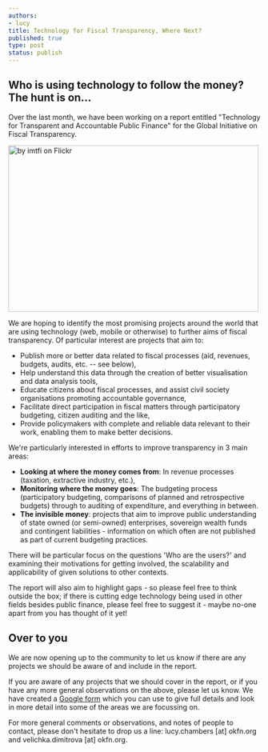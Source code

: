 ```yaml
--- 
authors:
- lucy
title: Technology for Fiscal Transparency, Where Next?
published: true
type: post
status: publish
---
```


## Who is using technology to follow the money? The hunt is on...  

Over the last month, we have been working on a report entitled "Technology for Transparent and Accountable Public Finance" for the Global Initiative on Fiscal Transparency.

<a href="http://blog.okfn.org/files/2012/03/5475524201_fe360c8606.jpg"><img src="http://blog.okfn.org/files/2012/03/5475524201_fe360c8606.jpg" alt="by imtfi on Flickr" width="500" height="333" class="alignnone size-full wp-image-9113" /></a>

We are hoping to identify the most promising projects around the world that are using technology (web, mobile or otherwise) to further aims of fiscal transparency. Of particular interest are projects that aim to:

 * Publish more or better data related to fiscal processes (aid, revenues, budgets, audits, etc. -- see below),
 * Help understand this data through the creation of better visualisation and data analysis tools,
 * Educate citizens about fiscal processes, and assist civil society organisations promoting accountable governance,
 * Facilitate direct participation in fiscal matters through participatory budgeting, citizen auditing and the like,
 * Provide policymakers with complete and reliable data relevant to their work, enabling them to make better decisions.

We're particularly interested in efforts to improve transparency in 3 main areas: 

 * <strong>Looking at where the money comes from</strong>: In revenue processes (taxation, extractive industry, etc.), 
 * <strong>Monitoring where the money goes</strong>: The budgeting process (participatory budgeting, comparisons of planned and retrospective budgets) through to auditing of expenditure, and everything in between.
 * <strong>The invisible money</strong>: projects that aim to improve public understanding of state owned (or semi-owned) enterprises, sovereign wealth funds and contingent liabilities - information on which often are not published as part of current budgeting practices. 

There will be particular focus on the questions 'Who are the users?' and examining their motivations for getting involved, the scalability and applicability of given solutions to other contexts.  

The report will also aim to highlight gaps - so please feel free to think outside the box; if there is cutting edge technology being used in other fields besides public finance, please feel free to suggest it - maybe no-one apart from you has thought of it yet!

## Over to you

We are now opening up to the community to let us know if there are any projects we should be aware of and include in the report.  

If you are aware of any projects that we should cover in the report, or if you have any more general observations on the above, please let us know. We have created a [Google form](https://docs.google.com/spreadsheet/viewform?formkey=dGZ1anpCaVZWTTBmR2JQWXFGc0pxeEE6MQ#gid=0) which you can use to give full details and look in more detail into some of the areas we are focussing on. 

For more general comments or observations, and notes of people to contact, please don't hesitate to drop us a line: lucy.chambers [at] okfn.org and velichka.dimitrova [at] okfn.org.